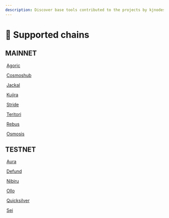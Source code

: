 ```yaml
---
description: Discover base tools contributed to the projects by kjnodes team.
---
```


# 🖤 Supported chains

## MAINNET

<img src="https://raw.githubusercontent.com/kj89/testnet_manuals/main/pingpub/logos/agoric.png" alt="" data-size="line"> [Agoric](mainnet/agoric/)

<img src="https://raw.githubusercontent.com/kj89/testnet_manuals/main/pingpub/logos/cosmoshub.png" alt="" data-size="line"> [Cosmoshub](mainnet/cosmoshub/)

<img src="https://raw.githubusercontent.com/kj89/testnet_manuals/main/pingpub/logos/jackal.png" alt="" data-size="line"> [Jackal](mainnet/jackal/)

<img src="https://raw.githubusercontent.com/kj89/testnet_manuals/main/pingpub/logos/kujira.png" alt="" data-size="line"> [Kujira](mainnet/kujira/)

<img src="https://raw.githubusercontent.com/kj89/testnet_manuals/main/pingpub/logos/stride.png" alt="" data-size="line"> [Stride](mainnet/stride/)

<img src="https://raw.githubusercontent.com/kj89/testnet_manuals/main/pingpub/logos/teritori.png" alt="" data-size="line"> [Teritori](mainnet/teritori/)

<img src="https://raw.githubusercontent.com/kj89/testnet_manuals/main/pingpub/logos/rebus.png" alt="" data-size="line"> [Rebus](mainnet/rebus/)

<img src="https://raw.githubusercontent.com/kj89/testnet_manuals/main/pingpub/logos/osmosis.png" alt="" data-size="line"> [Osmosis](mainnet/osmosis/)


## TESTNET

<img src="https://raw.githubusercontent.com/kj89/testnet_manuals/main/pingpub/logos/aura.png" alt="" data-size="line"> [Aura](testnet/aura/)

<img src="https://raw.githubusercontent.com/kj89/testnet_manuals/main/pingpub/logos/defund.png" alt="" data-size="line"> [Defund](testnet/defund/)

<img src="https://raw.githubusercontent.com/kj89/testnet_manuals/main/pingpub/logos/nibiru.png" alt="" data-size="line"> [Nibiru](testnet/nibiru/)

<img src="https://raw.githubusercontent.com/kj89/testnet_manuals/main/pingpub/logos/ollo.png" alt="" data-size="line"> [Ollo](testnet/ollo/)

<img src="https://raw.githubusercontent.com/kj89/testnet_manuals/main/pingpub/logos/quicksilver.png" alt="" data-size="line"> [Quicksilver](testnet/quicksilver/)

<img src="https://raw.githubusercontent.com/kj89/testnet_manuals/main/pingpub/logos/sei.png" alt="" data-size="line"> [Sei](testnet/sei/)

